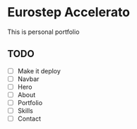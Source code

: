 # Eurostep Accelerato

This is personal portfolio

## TODO

- [ ] Make it deploy
- [ ] Navbar
- [ ] Hero
- [ ] About
- [ ] Portfolio
- [ ] Skills
- [ ] Contact
